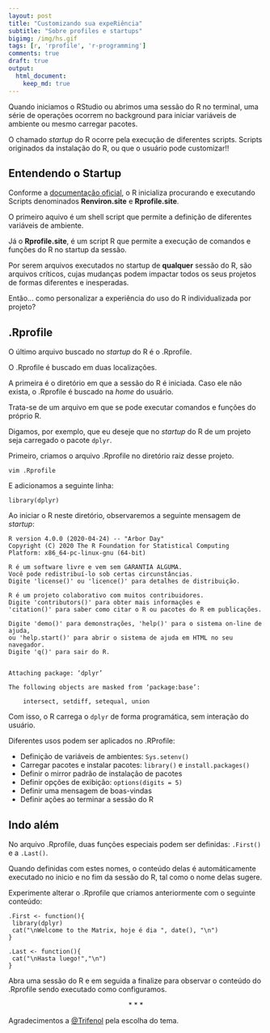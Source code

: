 ```yaml
---
layout: post
title: "Customizando sua expeRiência"
subtitle: "Sobre profiles e startups"
bigimg: /img/hs.gif
tags: [r, 'rprofile', 'r-programming']
comments: true
draft: true
output:
  html_document:
    keep_md: true
---
```


Quando iniciamos o RStudio ou abrimos uma sessão do R no terminal, uma série de operações ocorrem no background para iniciar variáveis de ambiente ou mesmo carregar pacotes.

O chamado *startup* do R ocorre pela execução de diferentes scripts. Scripts originados da instalação do R, ou que o usuário pode customizar!!

## Entendendo o Startup

Conforme a [documentação oficial](https://stat.ethz.ch/R-manual/R-devel/library/base/html/Startup.html), o R inicializa procurando e executando Scripts denominados **Renviron.site** e **Rprofile.site**.

O primeiro aquivo é um shell script que permite a definição de diferentes variáveis de ambiente.

Já o **Rprofile.site**, é um script R que permite a execução de comandos e funções do R no startup da sessão.

Por serem arquivos executados no startup de **qualquer** sessão do R, são arquivos críticos, cujas mudanças podem impactar todos os seus projetos de formas diferentes e inesperadas.

Então... como personalizar a experiência do uso do R individualizada por projeto?

## .Rprofile

O último arquivo buscado no *startup* do R é o .Rprofile. 

O .Rprofile é buscado em duas localizações.

A primeira é o diretório em que a sessão do R é iniciada. Caso ele não exista, o .Rprofile é buscado na *home* do usuário.

Trata-se de um arquivo em que se pode executar comandos e funções do próprio R.

Digamos, por exemplo, que eu deseje que no *startup* do R de um projeto seja carregado o pacote `dplyr`.

Primeiro, criamos o arquivo .Rprofile no diretório raiz desse projeto.

```
vim .Rprofile
```

E adicionamos a seguinte linha:

```
library(dplyr)
```

Ao iniciar o R neste diretório, observaremos a seguinte mensagem de *startup*:

```
R version 4.0.0 (2020-04-24) -- "Arbor Day"
Copyright (C) 2020 The R Foundation for Statistical Computing
Platform: x86_64-pc-linux-gnu (64-bit)

R é um software livre e vem sem GARANTIA ALGUMA.
Você pode redistribuí-lo sob certas circunstâncias.
Digite 'license()' ou 'licence()' para detalhes de distribuição.

R é um projeto colaborativo com muitos contribuidores.
Digite 'contributors()' para obter mais informações e
'citation()' para saber como citar o R ou pacotes do R em publicações.

Digite 'demo()' para demonstrações, 'help()' para o sistema on-line de ajuda,
ou 'help.start()' para abrir o sistema de ajuda em HTML no seu navegador.
Digite 'q()' para sair do R.


Attaching package: ‘dplyr’

The following objects are masked from ‘package:base’:

    intersect, setdiff, setequal, union
```

Com isso, o R carrega o `dplyr` de forma programática, sem interação do usuário.

Diferentes usos podem ser aplicados no .RProfile:

- Definição de variáveis de ambientes: `Sys.setenv()`
- Carregar pacotes e instalar pacotes: `library()` e `install.packages()`
- Definir o mirror padrão de instalação de pacotes
- Definir opções de exibição: `options(digits = 5)`
- Definir uma mensagem de boas-vindas
- Definir ações ao terminar a sessão do R

## Indo além

No arquivo .Rprofile, duas funções especiais podem ser definidas: `.First()` e a `.Last()`.

Quando definidas com estes nomes, o conteúdo delas é automáticamente executado no inicio e no fim da sessão do R, tal como o nome delas sugere.

Experimente alterar o .Rprofile que criamos anteriormente com o seguinte conteúdo:

```
.First <- function(){
 library(dplyr)
 cat("\nWelcome to the Matrix, hoje é dia ", date(), "\n")
}

.Last <- function(){
 cat("\nHasta luego!","\n")
}
```

Abra uma sessão do R e em seguida a finalize para observar o conteúdo do .Rprofile sendo executado como configuramos.

<center>
* * *
</center>

Agradecimentos a [@Trifenol](https://twitter.com/Trifenol) pela escolha do tema.